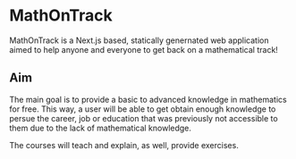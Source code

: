 # MathOnTrack

MathOnTrack is a Next.js based, statically genernated web application aimed to help anyone and everyone to get back on a mathematical track!

## Aim

The main goal is to provide a basic to advanced knowledge in mathematics for free. This way, a user will be able to get obtain enough knowledge to persue the career, job or education that was previously not accessible to them due to the lack of mathematical knowledge.

The courses will teach and explain, as well, provide exercises.